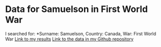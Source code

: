 # Data for Samuelson in First World War

I searched for: *Surname: Samuelson, Country: Canada, War: First World War
[Link to my results](http://www.cwgc.org/find-war-dead.aspx)
[Link to the data in my Github repository](https://github.com/CodySamuelson/hist3814o/blob/master/CasualtySearch_Samuelson.csv)
